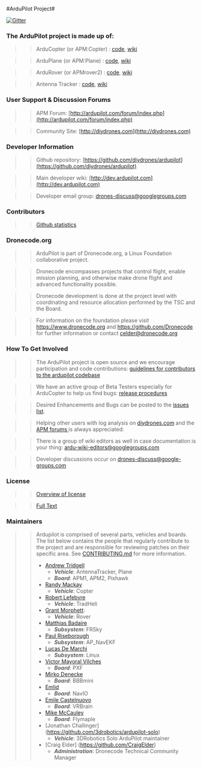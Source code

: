 #ArduPilot Project#

[![Gitter](https://badges.gitter.im/Join%20Chat.svg)](https://gitter.im/diydrones/ardupilot?utm_source=badge&utm_medium=badge&utm_campaign=pr-badge&utm_content=badge)

### The ArduPilot project is made up of: ###
>>ArduCopter (or APM:Copter) : [code](https://github.com/diydrones/ardupilot/tree/master/ArduCopter), [wiki](http://copter.ardupilot.com)

>>ArduPlane (or APM:Plane) : [code](https://github.com/diydrones/ardupilot/tree/master/ArduPlane), [wiki](http://plane.ardupilot.com)

>>ArduRover (or APMrover2) : [code](https://github.com/diydrones/ardupilot/tree/master/APMrover2), [wiki](http://rover.ardupilot.com)

>>Antenna Tracker : [code](https://github.com/diydrones/ardupilot/tree/master/AntennaTracker), [wiki](http://copter.ardupilot.com/wiki/common-antennatracker-introduction)

### User Support & Discussion Forums ###
>>APM Forum: [http://ardupilot.com/forum/index.php](http://ardupilot.com/forum/index.php)

>>Community Site: [http://diydrones.com](http://diydrones.com)

### Developer Information ###
>>Github repository: [https://github.com/diydrones/ardupilot](https://github.com/diydrones/ardupilot)

>>Main developer wiki: [http://dev.ardupilot.com](http://dev.ardupilot.com)

>>Developer email group: drones-discuss@googlegroups.com

### Contributors ###
>>[Github statistics](https://github.com/diydrones/ardupilot/graphs/contributors)

### Dronecode.org ###

>>ArduPilot is part of Dronecode.org, a Linux Foundation collaborative project.

>>Dronecode encompasses projects that control flight, enable mission planning, and otherwise make drone flight and advanced functionality possible.

>>Dronecode development is done at the project level with coordinating and resource allocation performed by the TSC and the Board.

>>For information on the foundation please visit https://www.dronecode.org and https://github.com/Dronecode for further information or contact celder@dronecode.org

### How To Get Involved ###
>>The ArduPilot project is open source and we encourage participation and code contributions: [guidelines for contributors to the ardupilot codebase](http://dev.ardupilot.com/wiki/guidelines-for-contributors-to-the-apm-codebase)

>>We have an active group of Beta Testers especially for ArduCopter to help us find bugs: [release procedures](http://dev.ardupilot.com/wiki/release-procedures)

>>Desired Enhancements and Bugs can be posted to the [issues list](https://github.com/diydrones/ardupilot/issues).

>>Helping other users with log analysis on [diydrones.com](http://www.diydrones.com) and the [APM forums ](http://ardupilot.com/forum/index.php) is always appreciated:

>>There is a group of wiki editors as well in case documentation is your thing: ardu-wiki-editors@googlegroups.com

>>Developer discussions occur on drones-discuss@google-groups.com

### License ###
>>[Overview of license](http://dev.ardupilot.com/wiki/license-gplv3)

>>[Full Text](https://github.com/diydrones/ardupilot/blob/master/COPYING.txt)

### Maintainers ###
>> Ardupilot is comprised of several parts, vehicles and boards. The list below
>> contains the people that regularly contribute to the project and are responsible
>> for reviewing patches on their specific area. See [CONTRIBUTING.md](CONTRIBUTING.md)
>> for more information.
>>
>> - [Andrew Tridgell](https://github.com/tridge)
>>   - ***Vehicle***: AntennaTracker, Plane
>>   - ***Board***: APM1, APM2, Pixhawk
>> - [Randy Mackay](https://github.com/rmackay9)
>>   - ***Vehicle***: Copter
>> - [Robert Lefebvre](https://github.com/R-Lefebvre)
>>   - ***Vehicle***: TradHeli
>> - [Grant Morphett](https://github.com/gmorph):
>>   - ***Vehicle***: Rover
>> - [Matthias Badaire](https://github.com/badzz)
>>   - ***Subsystem***: FRSky
>> - [Paul Riseborough](https://github.com/priseborough)
>>   - ***Subsystem***: AP_NavEKF
>> - [Lucas De Marchi](https://github.com/lucasdemarchi)
>>   - ***Subsystem***: Linux
>> - [Víctor Mayoral Vilches](https://github.com/vmayoral)
>>   - ***Board***: PXF
>> - [Mirko Denecke](https://github.com/mirkix)
>>   - ***Board***: BBBmini
>> - [Emlid](https://github.com/emlid)
>>   - ***Board***: NavIO
>> - [Emile Castelnuovo](https://github.com/emilecastelnuovo)
>>   - ***Board***: VRBrain
>> - [Mike McCauley](#)
>>   - ***Board***: Flymaple
>> - [Jonathan Challinger] (https://github.com/3drobotics/ardupilot-solo)
>>   - ***Vehicle***: 3DRobotics Solo ArduPilot maintainer
>> - [Craig Elder] (https://github.com/CraigElder)
>>   - ***Administration***: Dronecode Technical Community Manager
